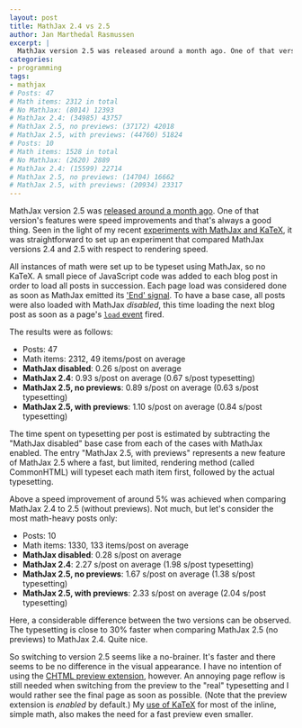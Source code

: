 ```yaml
---
layout: post
title: MathJax 2.4 vs 2.5
author: Jan Marthedal Rasmussen
excerpt: |
  MathJax version 2.5 was released around a month ago. One of that version's features were speed improvements and that's always a good thing. Seen in the light of my recent experiments with MathJax and KaTeX, it was straightforward to set up an experiment that compared MathJax versions 2.4 and 2.5 with respect to rendering speed. [...]
categories:
- programming
tags:
- mathjax
# Posts: 47
# Math items: 2312 in total
# No MathJax: (8014) 12393
# MathJax 2.4: (34985) 43757
# MathJax 2.5, no previews: (37172) 42018
# MathJax 2.5, with previews: (44760) 51824
# Posts: 10
# Math items: 1528 in total
# No MathJax: (2620) 2889
# MathJax 2.4: (15599) 22714
# MathJax 2.5, no previews: (14704) 16662
# MathJax 2.5, with previews: (20934) 23317
---
```

MathJax version 2.5 was [released around a month ago](http://www.mathjax.org/mathjax-v2-5-now-available/). One of that version's features were speed improvements and that's always a good thing. Seen in the light of my recent [experiments with MathJax and KaTeX](/2015/01/mathjax-katex-and-a-lot-of-math.html), it was straightforward to set up an experiment that compared MathJax versions 2.4 and 2.5 with respect to rendering speed.

All instances of math were set up to be typeset using MathJax, so no KaTeX. A small piece of JavaScript code was added to each blog post in order to load all posts in succession. Each page load was considered done as soon as MathJax emitted its ['End' signal](http://docs.mathjax.org/en/latest/startup.html). To have a base case, all posts were also loaded with MathJax *disabled*, this time loading the next blog post as soon as a page's [`load` event](https://developer.mozilla.org/en-US/docs/Web/API/GlobalEventHandlers/onload) fired.

The results were as follows:

*  Posts: 47
*  Math items: 2312, 49 items/post on average
*  **MathJax disabled**: 0.26 s/post on average
*  **MathJax 2.4**: 0.93 s/post on average (0.67 s/post typesetting)
*  **MathJax 2.5, no previews**: 0.89 s/post on average (0.63 s/post typesetting)
*  **MathJax 2.5, with previews**: 1.10 s/post on average (0.84 s/post typesetting)

The time spent on typesetting per post is estimated by subtracting the "MathJax disabled" base case from each of the cases with MathJax enabled. The entry "MathJax 2.5, with previews" represents a new feature of MathJax 2.5 where a fast, but limited, rendering method (called CommonHTML) will typeset each math item first, followed by the actual typesetting.

Above a speed improvement of around 5% was achieved when comparing MathJax 2.4 to 2.5 (without previews). Not much, but let's consider the most math-heavy posts only:

*  Posts: 10
*  Math items: 1330, 133 items/post on average
*  **MathJax disabled**: 0.28 s/post on average
*  **MathJax 2.4**: 2.27 s/post on average (1.98 s/post typesetting)
*  **MathJax 2.5, no previews**: 1.67 s/post on average (1.38 s/post typesetting)
*  **MathJax 2.5, with previews**: 2.33 s/post on average (2.04 s/post typesetting)

Here, a considerable difference between the two versions can be observed. The typesetting is close to 30% faster when comparing MathJax 2.5 (no previews) to MathJax 2.4. Quite nice.

So switching to version 2.5 seems like a no-brainer. It's faster and there seems to be no difference in the visual appearance. I have no intention of using the [CHTML preview extension](http://docs.mathjax.org/en/latest/options/CHTML-preview.html), however. An annoying page reflow is still needed when switching from the preview to the "real" typesetting and I would rather see the final page as soon as possible. (Note that the preview extension is *enabled* by default.) My [use of KaTeX](/2015/01/mathjax-katex-and-a-lot-of-math.html) for most of the inline, simple math, also makes the need for a fast preview even smaller.